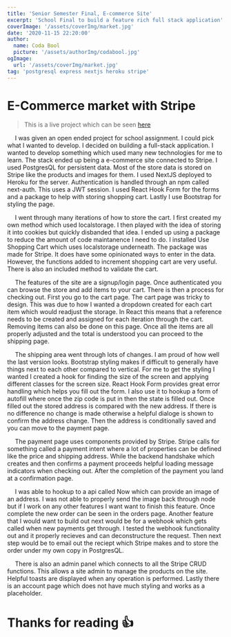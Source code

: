 ```yaml
---
title: 'Senior Semester Final, E-commerce Site'
excerpt: 'School Final to build a feature rich full stack application'
coverImage: '/assets/coverImg/market.jpg'
date: '2020-11-15 22:20:00'
author:
  name: Coda Bool
  picture: '/assets/authorImg/codabool.jpg'
ogImage:
  url: '/assets/coverImg/market.jpg'
tag: 'postgresql express nextjs heroku stripe'
---
```


# E-Commerce market with Stripe
> This is a live project which can be seen [here](https://codabool.com/projects/7)

&emsp;
I was given an open ended project for school assignment.
I could pick what I wanted to develop.
I decided on building a full-stack application.
I wanted to develop something which used many new technologies for me to learn.
The stack ended up being a e-commerce site connected to Stripe.
I used PostgresQL for persistent data.
Most of the store data is stored on Stripe like the products and images for them.
I used NextJS deployed to Heroku for the server.
Authentication is handled through an npm called next-auth.
This uses a JWT session.
I used React Hook Form for the forms and a package to help with storing shopping cart.
Lastly I use Bootstrap for styling the page.

&emsp;
I went through many iterations of how to store the cart.
I first created my own method which used localstorage.
I then played with the idea of storing it into cookies but quickly disbanded that idea.
I ended up using a package to reduce the amount of code maintanence I need to do.
I installed Use Shopping Cart which uses localstorage underneath.
The package was made for Stripe. 
It does have some opinionated ways to enter in the data.
However, the functions added to increment shopping cart are very useful.
There is also an included method to validate the cart.

&emsp;
The features of the site are a signup/login page.
Once authenticated you can browse the store and add items to your cart.
There is then a process for checking out.
First you go to the cart page.
The cart page was tricky to design.
This was due to how I wanted a dropdown created for each cart item which would readjust the storage.
In React this means that a reference needs to be created and assigned for each iteration through the cart.
Removing items can also be done on this page.
Once all the items are all properly adjusted and the total is understood you can proceed to the shipping page.

&emsp;
The shipping area went through lots of changes.
I am proud of how well the last version looks.
Bootstrap styling makes if difficult to generally have things next to each other compared to vertical.
For me to get the styling I wanted I created a hook for finding the size of the screen and applying different classes for the screen size.
React Hook Form provides great error handling which helps you fill out the form.
I also use it to hookup a form of autofill where once the zip code is put in then the state is filled out.
Once filled out the stored address is compared with the new address.
If there is no difference no change is made otherwise a helpful dialoge is shown to confirm the address change.
Then the address is conditionally saved and you can move to the payment page.

&emsp;
The payment page uses components provided by Stripe.
Stripe calls for something called a payment intent where a lot of properties can be defined like the price and shipping address.
While the backend handshake which creates and then confirms a payment proceeds helpful loading message indicators when checking out.
After the completion of the payment you land at a confirmation page.

&emsp;
I was able to hookup to a api called Now which can provide an image of an address.
I was not able to properly send the image back through node but if I work on any other features I want want to finish this feature.
Once complete the new order can be seen in the orders page.
Another feature that I would want to build out next would be for a webhook which gets called when new payments get through.
I tested the webhook functionality out and it properly recieves and can deconstructure the request.
Then next step would be to email out the reciept which Stripe makes and to store the order under my own copy in PostgresQL.

&emsp;
There is also an admin panel which connects to all the Stripe CRUD functions.
This allows a site admin to manage the products on the site.
Helpful toasts are displayed when any operation is performed.
Lastly there is an account page which does not have much styling and works as a placeholder.

<!-- 
> Placeholder Image
<img src="">

> Placeholder Video
<video autoplay loop muted src=""></video>
-->

# Thanks for reading 👍